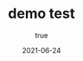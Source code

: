 ---
layout: doc
title: demo test
excerpt: Testing a demo
description: Testing a demo again
date: 2021-06-24
updatedDate: 2021-06-24
trending: false
featured: false
image: docs/windows/windows-store-documentation/StoreLogo.png
isDemo: true
backUrl: '/docs'
author:
  name: PWABuilder Team
tags:
  - demos
  - Windows
  - Microsoft Store
---